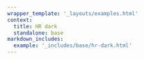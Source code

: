 ```yaml
---
wrapper_template: '_layouts/examples.html'
context:
  title: HR dark
  standalone: base
markdown_includes:
  example: '_includes/base/hr-dark.html'
---
```

